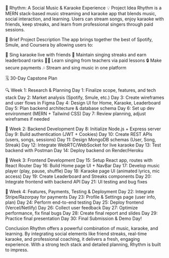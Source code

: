 
🎵 Rhythm: A Social Music & Karaoke Experience
💡 Project Idea
Rhythm is a MERN stack-based music streaming and karaoke app that blends music, social interaction, and learning. Users can stream songs, enjoy karaoke with friends, keep streaks, and learn from professional singers through paid sessions.

📝 Brief Project Description
The app brings together the best of Spotify, Smule, and Coursera by allowing users to:

🎤 Sing karaoke live with friends
🔁 Maintain singing streaks and earn leaderboard ranks
🧑‍🏫 Learn singing from teachers via paid lessons
🔒 Make secure payments
🎶 Stream and sing music in one platform


🗓️ 30-Day Capstone Plan

🔍 Week 1: Research & Planning
Day 1: Finalize scope, features, and tech stack
Day 2: Market analysis (Spotify, Smule, etc.)
Day 3: Create wireframes and user flows in Figma
Day 4: Design UI for Home, Karaoke, Leaderboard
Day 5: Plan backend architecture & database schema
Day 6: Set up dev environment (MERN + Tailwind CSS)
Day 7: Review planning, adjust wireframes if needed

🔧 Week 2: Backend Development
Day 8: Initialize Node.js + Express server
Day 9: Build authentication (JWT + Cookies)
Day 10: Create REST APIs (users, songs, sessions)
Day 11: Design MongoDB schemas (User, Song, Streak)
Day 12: Integrate WebRTC/WebSocket for live karaoke
Day 13: Test backend with Postman
Day 14: Deploy backend on Render/Heroku

🎨 Week 3: Frontend Development
Day 15: Setup React app, routes with React Router
Day 16: Build Home page UI + NavBar
Day 17: Develop music player (play, pause, shuffle)
Day 18: Karaoke page UI (animated lyrics, mic access)
Day 19: Create Leaderboard and Streaks components
Day 20: Integrate frontend with backend API
Day 21: UI testing and bug fixes

🚀 Week 4: Features, Payments, Testing & Deployment
Day 22: Integrate Stripe/Razorpay for payments
Day 23: Profile & Settings page (user info, plan)
Day 24: Perform end-to-end testing
Day 25: Deploy frontend (Vercel/Netlify)
Day 26: Collect user feedback
Day 27: Optimize performance, fix final bugs
Day 28: Create final report and slides
Day 29: Practice final presentation
Day 30: Final Submission & Demo Day!


Conclusion
Rhythm offers a powerful combination of music, karaoke, and learning. By integrating social elements like friend streaks, real-time karaoke, and professional coaching, it delivers a fresh, engaging experience. With a strong tech stack and detailed planning, Rhythm is built to impress.

